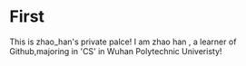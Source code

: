 # First
This is zhao_han's private palce!
I am zhao han , a learner of Github,majoring in 'CS' in Wuhan Polytechnic Univeristy!
